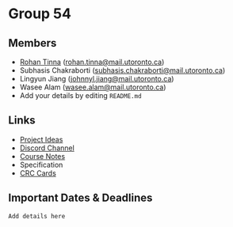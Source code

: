 # Group 54
## Members
- [Rohan Tinna](https://instagram.com/rohantinna) (rohan.tinna@mail.utoronto.ca)
- Subhasis Chakraborti (subhasis.chakraborti@mail.utoronto.ca)
- Lingyun Jiang (johnnyl.jiang@mail.utoronto.ca)
- Wasee Alam (wasee.alam@mail.utoronto.ca)
- Add your details by editing `README.md`

## Links
- [Project Ideas](https://docs.google.com/document/d/1VQAk6e_4F3ED4pP00Pl9-hLnjafwfLhiBB_jGU9WbmA/edit#heading=h.cbvciyafl8gz)
- [Discord Channel](https://discord.gg/QgV5UTxfhp)
- [Course Notes](https://uoft.rohantinna.in/notes/csc207)
- Specification
- [CRC Cards](https://utoronto-my.sharepoint.com/:o:/g/personal/rohan_tinna_mail_utoronto_ca/Ettb3QDSfqVJtKyJhTRb3FEBf6VCMOUHe8U84aeBMTvf3Q?e=8lrg3s)

## Important Dates & Deadlines
`Add details here`
